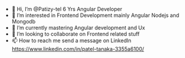 - 👋 Hi, I’m @Patizy-tel 6 Yrs Angular Developer
- 👀 I’m interested in Frontend Development mainly  Angular  Nodejs and Mongodb
- 🌱 I’m currently mastering Angular development and Ux
- 💞️ I’m looking to collaborate on  Frontend related stuff
- 📫 How to reach me  send a message on LinkedIn https://www.linkedin.com/in/patel-tanaka-3355a6100/

<!---
Patizy-tel/Patizy-tel is a ✨ special ✨ repository because its `README.md` (this file) appears on your GitHub profile.
You can click the Preview link to take a look at your changes.
--->
